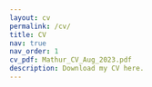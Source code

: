 ```yaml
---
layout: cv
permalink: /cv/
title: CV
nav: true
nav_order: 1
cv_pdf: Mathur_CV_Aug_2023.pdf
description: Download my CV here.
---
```

